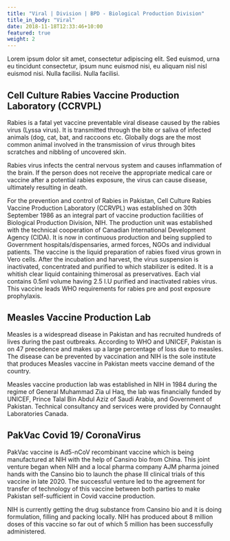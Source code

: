 ```yaml
---
title: "Viral | Division | BPD - Biological Production Division"
title_in_body: "Viral"
date: 2018-11-18T12:33:46+10:00
featured: true
weight: 2
---
```


Lorem ipsum dolor sit amet, consectetur adipiscing elit. Sed euismod, urna eu tincidunt consectetur, ipsum nunc euismod nisi, eu aliquam nisl nisl euismod nisi. Nulla facilisi. Nulla facilisi. 

## Cell Culture Rabies Vaccine Production Laboratory (CCRVPL)

Rabies is a fatal yet vaccine preventable viral disease caused by the rabies virus (Lyssa virus). It is transmitted through the bite or saliva of infected animals (dog, cat, bat, and raccoons etc. Globally dogs are the most common animal involved in the transmission of virus through bites scratches and nibbling of uncovered skin.

Rabies virus infects the central nervous system and causes inflammation of the brain. If the person does not receive the appropriate medical care or vaccine after a potential rabies exposure, the virus can cause disease, ultimately resulting in death.

For the prevention and control of Rabies in Pakistan, Cell Culture Rabies Vaccine Production Laboratory (CCRVPL) was established on 30th September 1986 as an integral part of vaccine production facilities of Biological Production Division, NIH. The production unit was established with the technical cooperation of Canadian International Development Agency (CIDA). It is now in continuous production and being supplied to Government hospitals/dispensaries, armed forces, NGOs and individual patients.
The vaccine is the liquid preparation of rabies fixed virus grown in Vero cells. After the incubation and harvest, the virus suspension is inactivated, concentrated and purified to which stabilizer is edited. It is a whitish clear liquid containing thimerosal as preservatives. Each vial contains 0.5ml volume having 2.5 I.U purified and inactivated rabies virus. This vaccine leads WHO requirements for rabies pre and post exposure prophylaxis.

## Measles Vaccine Production Lab

Measles is a widespread disease in Pakistan and has recruited hundreds of lives during the past outbreaks. According to WHO and UNICEF, Pakistan is on 47 precedence and makes up a large percentage of loss due to measles. The disease can be prevented by vaccination and NIH is the sole institute that produces Measles vaccine in Pakistan meets vaccine demand of the country.

Measles vaccine production lab was established in NIH in 1984 during the regime of General Muhammad Zia ul Haq, the lab was financially funded by UNICEF, Prince Talal Bin Abdul Aziz of Saudi Arabia, and Government of Pakistan. Technical consultancy and services were provided by Connaught Laboratories Canada.

## PakVac Covid 19/ CoronaVirus

PakVac vaccine is Ad5-nCoV recombinant vaccine which is being manufactured at NIH with the help of Cansino bio from China. This joint venture began when NIH and a local pharma company AJM pharma joined hands with the Cansino bio to launch the phase III clinical trials of this vaccine in late 2020. The successful venture led to the agreement for transfer of technology of this vaccine between both parties to make Pakistan self-sufficient in Covid vaccine production.

NIH is currently getting the drug substance from Cansino bio and it is doing formulation, filling and packing locally. NIH has produced about 8 million doses of this vaccine so far out of which 5 million has been successfully administered.
